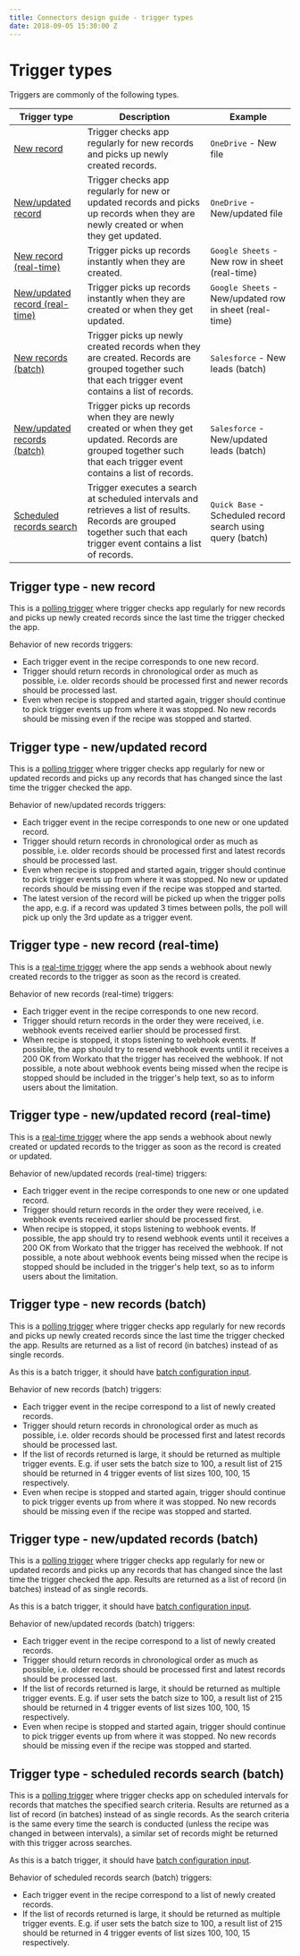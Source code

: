 ```yaml
---
title: Connectors design guide - trigger types
date: 2018-09-05 15:30:00 Z
---
```


# Trigger types
Triggers are commonly of the following types.

| Trigger type                   | Description                                                                                                                                                               | Example                                                    |
|--------------------------------|---------------------------------------------------------------------------------------------------------------------------------------------------------------------------|------------------------------------------------------------|
| [New record](#trigger-type---new-record)                     | Trigger checks app regularly for new records and picks up newly created records.                                                                                          | `OneDrive` - New file                                      |
| [New/updated record](#trigger-type---newupdated-record)             | Trigger checks app regularly for new or updated records and picks up records when they are newly created or when they get updated.                                        | `OneDrive` - New/updated file                              |
| [New record (real-time)](#trigger-type---new-record-real-time)         | Trigger picks up records instantly when they are created.                                                                                                                 | `Google Sheets` - New row in sheet (real-time)             |
| [New/updated record (real-time)](#trigger-type---newupdated-record-real-time) | Trigger picks up records instantly when they are created or when they get updated.                                                                                        | `Google Sheets` - New/updated row in sheet (real-time)     |
| [New records (batch)](#trigger-type---new-records-batch)            | Trigger picks up newly created records when they are created. Records are grouped together such that each trigger event contains a list of records.                       | `Salesforce` - New leads (batch)                           |
| [New/updated records (batch)](#trigger-type---newupdated-records-batch)    | Trigger picks up records when they are newly created or when they get updated. Records are grouped together such that each trigger event contains a list of records.      | `Salesforce` - New/updated leads (batch)                   |
| [Scheduled records search](#trigger-type---scheduled-records-search-batch)       | Trigger executes a search at scheduled intervals and retrieves a list of results. Records are grouped together such that each trigger event contains a list of records.   | `Quick Base` - Scheduled record search using query (batch) |

## Trigger type - new record
This is a [polling trigger](/recipes/triggers.md#polling-triggers) where trigger checks app regularly for new records and picks up newly created records since the last time the trigger checked the app.

Behavior of new records triggers:
- Each trigger event in the recipe corresponds to one new record.
- Trigger should return records in chronological order as much as possible, i.e. older records should be processed first and newer records should be processed last.
- Even when recipe is stopped and started again, trigger should continue to pick trigger events up from where it was stopped. No new records should be missing even if the recipe was stopped and started.

## Trigger type - new/updated record
This is a [polling trigger](/recipes/triggers.md#polling-triggers) where trigger checks app regularly for new or updated records and picks up any records that has changed since the last time the trigger checked the app.

Behavior of new/updated records triggers:
- Each trigger event in the recipe corresponds to one new or one updated record.
- Trigger should return records in chronological order as much as possible, i.e. older records should be processed first and latest records should be processed last.
- Even when recipe is stopped and started again, trigger should continue to pick trigger events up from where it was stopped. No new or updated records should be missing even if the recipe was stopped and started.
- The latest version of the record will be picked up when the trigger polls the app, e.g. if a record was updated 3 times between polls, the poll will pick up only the 3rd update as a trigger event.

## Trigger type - new record (real-time)
This is a [real-time trigger](/recipes/triggers.html#real-time-triggers) where the app sends a webhook about newly created records to the trigger as soon as the record is created.

Behavior of new records (real-time) triggers:
- Each trigger event in the recipe corresponds to one new record.
- Trigger should return records in the order they were received, i.e. webhook events received earlier should be processed first.
- When recipe is stopped, it stops listening to webhook events. If possible, the app should try to resend webhook events until it receives a 200 OK from Workato that the trigger has received the webhook. If not possible, a note about webhook events being missed when the recipe is stopped should be included in the trigger's help text, so as to inform users about the limitation.

## Trigger type - new/updated record (real-time)
This is a [real-time trigger](/recipes/triggers.html#real-time-triggers) where the app sends a webhook about newly created or updated records to the trigger as soon as the record is created or updated.

Behavior of new/updated records (real-time) triggers:
- Each trigger event in the recipe corresponds to one new or one updated record.
- Trigger should return records in the order they were received, i.e. webhook events received earlier should be processed first.
- When recipe is stopped, it stops listening to webhook events. If possible, the app should try to resend webhook events until it receives a 200 OK from Workato that the trigger has received the webhook. If not possible, a note about webhook events being missed when the recipe is stopped should be included in the trigger's help text, so as to inform users about the limitation.

## Trigger type - new records (batch)
This is a [polling trigger](/recipes/triggers.md#polling-triggers) where trigger checks app regularly for new records and picks up newly created records since the last time the trigger checked the app. Results are returned as a list of record (in batches) instead of as single records.

As this is a batch trigger, it should have [batch configuration input](#trigger-input---batch-configuration).

Behavior of new records (batch) triggers:
- Each trigger event in the recipe correspond to a list of newly created records.
- Trigger should return records in chronological order as much as possible, i.e. older records should be processed first and latest records should be processed last.
- If the list of records returned is large, it should be returned as multiple trigger events. E.g. if user sets the batch size to 100, a result list of 215 should be returned in 4 trigger events of list sizes 100, 100, 15 respectively.
- Even when recipe is stopped and started again, trigger should continue to pick trigger events up from where it was stopped. No new records should be missing even if the recipe was stopped and started.

## Trigger type - new/updated records (batch)
This is a [polling trigger](/recipes/triggers.md#polling-triggers) where trigger checks app regularly for new or updated records and picks up any records that has changed since the last time the trigger checked the app. Results are returned as a list of record (in batches) instead of as single records.

As this is a batch trigger, it should have [batch configuration input](#trigger-input---batch-configuration).

Behavior of new/updated records (batch) triggers:
- Each trigger event in the recipe correspond to a list of newly created records.
- Trigger should return records in chronological order as much as possible, i.e. older records should be processed first and latest records should be processed last.
- If the list of records returned is large, it should be returned as multiple trigger events. E.g. if user sets the batch size to 100, a result list of 215 should be returned in 4 trigger events of list sizes 100, 100, 15 respectively.
- Even when recipe is stopped and started again, trigger should continue to pick trigger events up from where it was stopped. No new records should be missing even if the recipe was stopped and started.

## Trigger type - scheduled records search (batch)
This is a [polling trigger](/recipes/triggers.md#polling-triggers) where trigger checks app on scheduled intervals for records that matches the specified search criteria. Results are returned as a list of record (in batches) instead of as single records. As the search criteria is the same every time the search is conducted (unless the recipe was changed in between intervals), a similar set of records might be returned with this trigger across searches.

As this is a batch trigger, it should have [batch configuration input](#trigger-input---batch-configuration).

Behavior of scheduled records search (batch) triggers:
- Each trigger event in the recipe correspond to a list of newly created records.
- If the list of records returned is large, it should be returned as multiple trigger events. E.g. if user sets the batch size to 100, a result list of 215 should be returned in 4 trigger events of list sizes 100, 100, 15 respectively.
